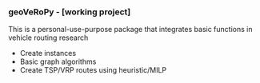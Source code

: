 ### geoVeRoPy - [working project]

This is a personal-use-purpose package that integrates basic functions in vehicle routing research

- Create instances
- Basic graph algorithms
- Create TSP/VRP routes using heuristic/MILP
